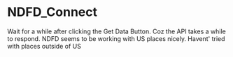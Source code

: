 # NDFD_Connect
Wait for a while after clicking the Get Data Button. Coz the API takes a while to respond. NDFD seems to be working with US places nicely. Havent' tried with places outside of US
